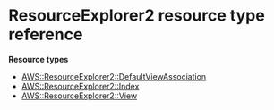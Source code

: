 # ResourceExplorer2 resource type reference<a name="AWS_ResourceExplorer2"></a>

**Resource types**
+ [AWS::ResourceExplorer2::DefaultViewAssociation](aws-resource-resourceexplorer2-defaultviewassociation.md)
+ [AWS::ResourceExplorer2::Index](aws-resource-resourceexplorer2-index.md)
+ [AWS::ResourceExplorer2::View](aws-resource-resourceexplorer2-view.md)